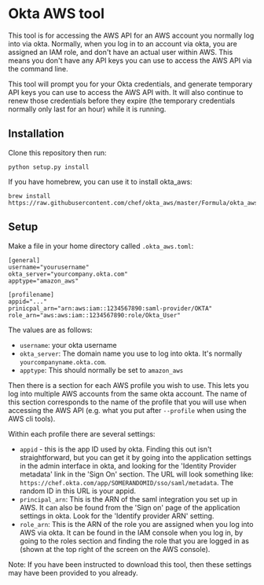 # Okta AWS tool

This tool is for accessing the AWS API for an AWS account you normally log
into via okta. Normally, when you log in to an account via okta, you are
assigned an IAM role, and don't have an actual user within AWS. This means you
don't have any API keys you can use to access the AWS API via the command
line.

This tool will prompt you for your Okta credentials, and generate temporary
API keys you can use to access the AWS API with. It will also continue to
renew those credentials before they expire (the temporary credentials normally
only last for an hour) while it is running.

## Installation

Clone this repository then run:

    python setup.py install

If you have homebrew, you can use it to install okta_aws:

    brew install https://raw.githubusercontent.com/chef/okta_aws/master/Formula/okta_aws.rb

## Setup

Make a file in your home directory called `.okta_aws.toml`:

    [general]
    username="yourusername"
    okta_server="yourcompany.okta.com"
    apptype="amazon_aws"

    [profilename]
    appid="..."
    prinicpal_arn="arn:aws:iam::1234567890:saml-provider/OKTA"
    role_arn="aws:aws:iam::1234567890:role/Okta_User"

The values are as follows:

* `username`: your okta username
* `okta_server`: The domain name you use to log into okta. It's normally
  `yourcompanyname.okta.com`.
* `apptype`: This should normally be set to `amazon_aws`

Then there is a section for each AWS profile you wish to use. This lets you
log into multiple AWS accounts from the same okta account. The name of this
section corresponds to the name of the profile that you will use when
accessing the AWS API (e.g. what you put after `--profile` when using the AWS
cli tools).

Within each profile there are several settings:

* `appid` - this is the app ID used by okta. Finding this out isn't
  straightforward, but you can get it by going into the application settings
  in the admin interface in okta, and looking for the 'Identity Provider
  metadata' link in the 'Sign On' section. The URL will look something like:
  `https://chef.okta.com/app/SOMERANDOMID/sso/saml/metadata`. The random ID in
  this URL is your appid.
* `principal_arn`: This is the ARN of the saml integration you set up in AWS.
  It can also be found from the 'Sign on' page of the application settings
  in okta.  Look for the 'Identify provider ARN' setting.
* `role_arn`: This is the ARN of the role you are assigned when you log into
  AWS via okta. It can be found in the IAM console when you log in, by going
  to the roles section and finding the role that you are logged in as (shown
  at the top right of the screen on the AWS console).

Note: If you have been instructed to download this tool, then these settings
may have been provided to you already.
